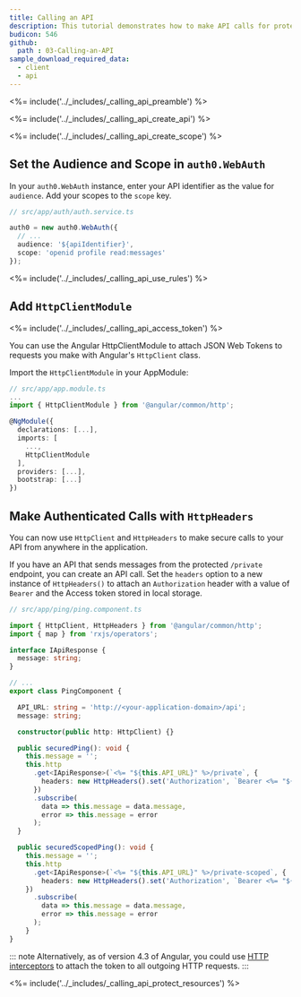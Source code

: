```yaml
---
title: Calling an API
description: This tutorial demonstrates how to make API calls for protected resources on your server.
budicon: 546
github:
  path : 03-Calling-an-API
sample_download_required_data:
  - client
  - api
---
```

<%= include('../_includes/_calling_api_preamble') %>

<%= include('../_includes/_calling_api_create_api') %>

<%= include('../_includes/_calling_api_create_scope') %>

## Set the Audience and Scope in `auth0.WebAuth`

In your `auth0.WebAuth` instance, enter your API identifier as the value for `audience`.
Add your scopes to the `scope` key.

```ts
// src/app/auth/auth.service.ts

auth0 = new auth0.WebAuth({
  // ...
  audience: '${apiIdentifier}',
  scope: 'openid profile read:messages'
});
```

<%= include('../_includes/_calling_api_use_rules') %>

## Add `HttpClientModule`

<%= include('../_includes/_calling_api_access_token') %>

You can use the Angular HttpClientModule to attach JSON Web Tokens to requests you make with Angular's `HttpClient` class.

Import the `HttpClientModule` in your AppModule:

```ts
// src/app/app.module.ts
...
import { HttpClientModule } from '@angular/common/http';

@NgModule({
  declarations: [...],
  imports: [
    ...,
    HttpClientModule
  ],
  providers: [...],
  bootstrap: [...]
})
```

## Make Authenticated Calls with `HttpHeaders`

You can now use `HttpClient` and `HttpHeaders` to make secure calls to your API from anywhere in the application.

If you have an API that sends messages from the protected `/private` endpoint, you can create an API call. Set the `headers` option to a new instance of `HttpHeaders()` to attach an `Authorization` header with a value of `Bearer` and the Access token stored in local storage.

```ts
// src/app/ping/ping.component.ts

import { HttpClient, HttpHeaders } from '@angular/common/http';
import { map } from 'rxjs/operators';

interface IApiResponse {
  message: string;
}

// ...
export class PingComponent {

  API_URL: string = 'http://<your-application-domain>/api';
  message: string;

  constructor(public http: HttpClient) {}

  public securedPing(): void {
    this.message = '';
    this.http
      .get<IApiResponse>(`<%= "${this.API_URL}" %>/private`, {
        headers: new HttpHeaders().set('Authorization', `Bearer <%= "${localStorage.getItem('access_token')}" %>`)
      })
      .subscribe(
        data => this.message = data.message,
        error => this.message = error
      );
  }

  public securedScopedPing(): void {
    this.message = '';
    this.http
      .get<IApiResponse>(`<%= "${this.API_URL}" %>/private-scoped`, {
        headers: new HttpHeaders().set('Authorization', `Bearer <%= "${localStorage.getItem('access_token')}" %>`)
    })
      .subscribe(
        data => this.message = data.message,
        error => this.message = error
      );
    }
}
```

::: note
Alternatively, as of version 4.3 of Angular, you could use [HTTP interceptors](https://angular.io/api/common/http/HttpInterceptor) to attach the token to all outgoing HTTP requests.
:::

<%= include('../_includes/_calling_api_protect_resources') %>
